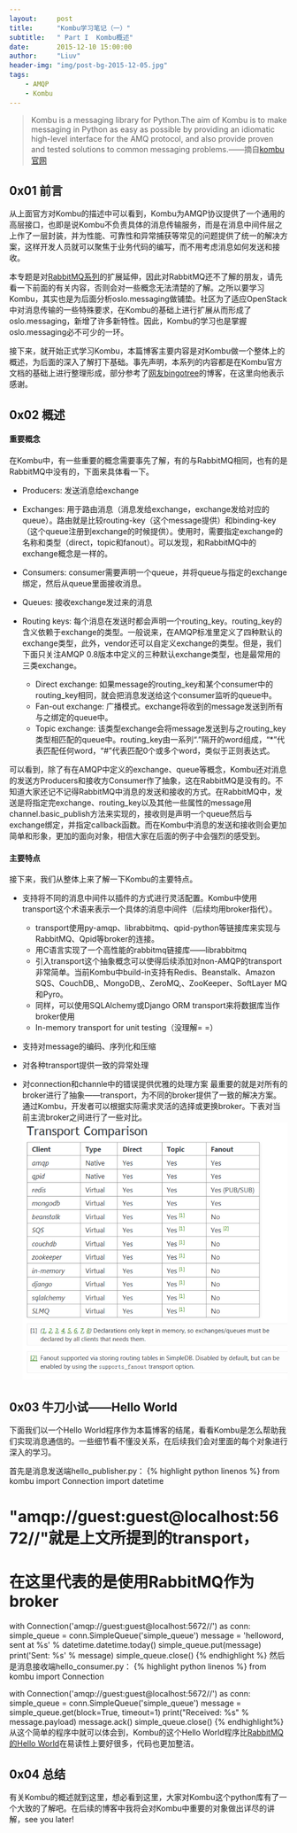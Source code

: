 ```yaml
---
layout:     post
title:      "Kombu学习笔记（一）"
subtitle:   " Part I  Kombu概述"
date:       2015-12-10 15:00:00
author:     "Liuv"
header-img: "img/post-bg-2015-12-05.jpg"
tags:
    - AMQP
    - Kombu
---
```


>  Kombu is a messaging library for Python.The aim of Kombu is to make messaging in Python as easy as possible by providing an idiomatic high-level interface for the AMQ protocol, and also provide proven and tested solutions to common messaging problems.——摘自[kombu官网](http://kombu.readthedocs.org/en/latest/introduction.html)

## 0x01 前言
从上面官方对Kombu的描述中可以看到，Kombu为AMQP协议提供了一个通用的高层接口，也即是说Kombu不负责具体的消息传输服务，而是在消息中间件层之上作了一层封装，并为性能、可靠性和异常捕获等常见的问题提供了统一的解决方案，这样开发人员就可以聚焦于业务代码的编写，而不用考虑消息如何发送和接收。

本专题是对[RabbitMQ系列](/2015/12/06/six-steps-to-study-rabbitmq-1/)的扩展延伸，因此对RabbitMQ还不了解的朋友，请先看一下前面的有关内容，否则会对一些概念无法清楚的了解。之所以要学习Kombu，其实也是为后面分析oslo.messaging做铺垫。社区为了适应OpenStack中对消息传输的一些特殊要求，在Kombu的基础上进行扩展从而形成了oslo.messaging，新增了许多新特性。因此，Kombu的学习也是掌握oslo.messaging必不可少的一环。

接下来，就开始正式学习Kombu，本篇博客主要内容是对Kombu做一个整体上的概述，为后面的深入了解打下基础。事先声明，本系列的内容都是在Kombu官方文档的基础上进行整理形成，部分参考了[网友bingotree](http://bingotree.cn/?p=204)的博客，在这里向他表示感谢。

## 0x02 概述

#### 重要概念
在Kombu中，有一些重要的概念需要事先了解，有的与RabbitMQ相同，也有的是RabbitMQ中没有的，下面来具体看一下。

- Producers: 发送消息给exchange
- Exchanges: 用于路由消息（消息发给exchange，exchange发给对应的queue）。路由就是比较routing-key（这个message提供）和binding-key（这个queue注册到exchange的时候提供）。使用时，需要指定exchange的名称和类型（direct，topic和fanout）。可以发现，和RabbitMQ中的exchange概念是一样的。
- Consumers: consumer需要声明一个queue，并将queue与指定的exchange绑定，然后从queue里面接收消息。
- Queues: 接收exchange发过来的消息
- Routing keys: 每个消息在发送时都会声明一个routing_key。routing_key的含义依赖于exchange的类型。一般说来，在AMQP标准里定义了四种默认的exchange类型，此外，vendor还可以自定义exchange的类型。但是，我们下面只关注AMQP 0.8版本中定义的三种默认exchange类型，也是最常用的三类exchange。

	- Direct exchange: 如果message的routing_key和某个consumer中的routing_key相同，就会把消息发送给这个consumer监听的queue中。
	- Fan-out exchange: 广播模式。exchange将收到的message发送到所有与之绑定的queue中。
	- Topic exchange: 该类型exchange会将message发送到与之routing_key类型相匹配的queue中。routing_key由一系列“.”隔开的word组成，“*”代表匹配任何word，“#”代表匹配0个或多个word，类似于正则表达式。

可以看到，除了有在AMQP中定义的exchange、queue等概念，Kombu还对消息的发送方Producers和接收方Consumer作了抽象，这在RabbitMQ是没有的。不知道大家还记不记得RabbitMQ中消息的发送和接收的方式。在RabbitMQ中，发送是将指定完exchange、routing_key以及其他一些属性的message用channel.basic_publish方法来实现的，接收则是声明一个queue然后与exchange绑定，并指定callback函数。而在Kombu中消息的发送和接收则会更加简单和形象，更加的面向对象，相信大家在后面的例子中会强烈的感受到。

#### 主要特点
接下来，我们从整体上来了解一下Kombu的主要特点。

- 支持将不同的消息中间件以插件的方式进行灵活配置。Kombu中使用transport这个术语来表示一个具体的消息中间件（后续均用broker指代）。
	
	- transport使用py-amqp、librabbitmq、qpid-python等链接库来实现与RabbitMQ、Qpid等broker的连接。
	- 用C语言实现了一个高性能的rabbitmq链接库——librabbitmq
	- 引入transport这个抽象概念可以使得后续添加对non-AMQP的transport非常简单。当前Kombu中build-in支持有Redis、Beanstalk、Amazon SQS、CouchDB,、MongoDB,、ZeroMQ,、ZooKeeper、SoftLayer MQ和Pyro。
	- 同样，可以使用SQLAlchemy或Django ORM transport来将数据库当作broker使用
	- In-memory transport for unit testing（没理解= =）
- 支持对message的编码、序列化和压缩
- 对各种transport提供一致的异常处理
- 对connection和channle中的错误提供优雅的处理方案
最重要的就是对所有的broker进行了抽象——transport，为不同的broker提供了一致的解决方案。通过Kombu，开发者可以根据实际需求灵活的选择或更换broker。下表对当前主流broker之间进行了一些对比。
![Transport Comparison](/img/in-post/post10-kombu-1.png)

## 0x03 牛刀小试——Hello World
下面我们以一个Hello World程序作为本篇博客的结尾，看看Kombu是怎么帮助我们实现消息通信的。一些细节看不懂没关系，在后续我们会对里面的每个对象进行深入的学习。

首先是消息发送端hello_publisher.py：
{% highlight python linenos %}
from kombu import Connection
import datetime

# "amqp://guest:guest@localhost:5672//"就是上文所提到的transport，
# 在这里代表的是使用RabbitMQ作为broker
with Connection('amqp://guest:guest@localhost:5672//') as conn:
    simple_queue = conn.SimpleQueue('simple_queue')
    message = 'helloword, sent at %s' % datetime.datetime.today()
    simple_queue.put(message)
    print('Sent: %s' % message)
    simple_queue.close()
{% endhighlight %}
然后是消息接收端hello_consumer.py：
{% highlight python linenos %}
from kombu import Connection

with Connection('amqp://guest:guest@localhost:5672//') as conn:
    simple_queue = conn.SimpleQueue('simple_queue')
    message = simple_queue.get(block=True, timeout=1)
    print("Received: %s" % message.payload)
    message.ack()
    simple_queue.close()
{% endhighlight%}
 从这个简单的程序中就可以体会到，Kombu的这个Hello World程序比[RabbitMQ的Hello World](/2015/12/06/six-steps-to-study-rabbitmq-1/)在易读性上要好很多，代码也更加整洁。
 
## 0x04 总结
有关Kombu的概述就到这里，想必看到这里，大家对Kombu这个python库有了一个大致的了解吧。在后续的博客中我将会对Kombu中重要的对象做出详尽的讲解，see you later!




